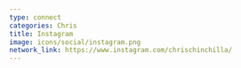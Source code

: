 ```yaml
---
type: connect
categories: Chris
title: Instagram
image: icons/social/instagram.png
network_link: https://www.instagram.com/chrischinchilla/
---
```

